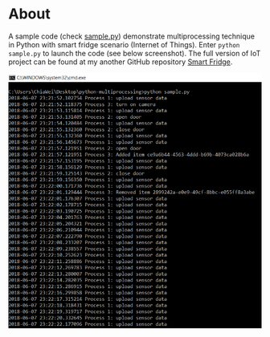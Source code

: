 # About
A sample code (check [sample.py](https://github.com/woo-chia-wei/python-multiprocessing/blob/master/sample.py)) demonstrate multiprocessing technique in Python with smart fridge scenario (Internet of Things). Enter `python sample.py` to launch the code (see below screenshot). The full version of IoT project can be found at my another GitHub repository [Smart Fridge](https://github.com/woo-chia-wei/iot-smart-fridge).

![sample](https://github.com/woo-chia-wei/python-multiprocessing/blob/master/images/execution.png)